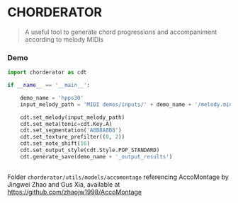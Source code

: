# CHORDERATOR

> A useful tool to generate chord progressions and accompaniment according to melody MIDIs


### Demo

```python
import chorderator as cdt

if __name__ == '__main__':

    demo_name = 'hpps30'
    input_melody_path = 'MIDI demos/inputs/' + demo_name + '/melody.mid'

    cdt.set_melody(input_melody_path)
    cdt.set_meta(tonic=cdt.Key.A)
    cdt.set_segmentation('A8B8A8B8')
    cdt.set_texture_prefilter((0, 2))
    cdt.set_note_shift(16)
    cdt.set_output_style(cdt.Style.POP_STANDARD)
    cdt.generate_save(demo_name + '_output_results')
    
```

Folder ``chorderator/utils/models/accomontage`` referencing AccoMontage by Jingwei Zhao and Gus Xia, available at https://github.com/zhaojw1998/AccoMontage
